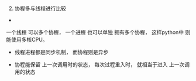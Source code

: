 ###
2. 协程多与线程进行比较
+ 
一个线程
可以多个协程，
一个进程
也可以单独
拥有多个协程，
这样python中
则能使用多核CPU。

+ 线程进程都是同步机制，
而协程则是异步

+ 协程能保留
上一次调用时的状态，
每次过程重入时，
就相当于进入
上一次调用的状态